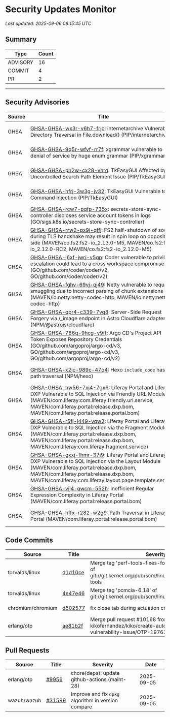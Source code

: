 # Security Updates Monitor

*Last updated: 2025-09-06 08:15:45 UTC*

## Summary
| Type | Count |
|------|-------|
| ADVISORY | 16 |
| COMMIT | 4 |
| PR | 2 |

---

## Security Advisories

| Source | Title | Severity | Date |
|--------|-------|----------|------|
| GHSA | [GHSA-GHSA-wx3r-v6h7-frjp](https://github.com/advisories/GHSA-wx3r-v6h7-frjp): internetarchive Vulnerable to Directory Traversal in File.download() (PIP/internetarchive) | CRITICAL (CVSS: 0.0) | 2025-09-05 |
| GHSA | [GHSA-GHSA-9q5r-wfvf-rr7f](https://github.com/advisories/GHSA-9q5r-wfvf-rr7f): xgrammar vulnerable to denial of service by huge enum grammar (PIP/xgrammar) | MODERATE (CVSS: 0.0) | 2025-09-05 |
| GHSA | [GHSA-GHSA-ph2w-cx28-vhrq](https://github.com/advisories/GHSA-ph2w-cx28-vhrq): TkEasyGUI Affected by Uncontrolled Search Path Element Issue (PIP/TkEasyGUI) | HIGH (CVSS: 7.8) | 2025-09-05 |
| GHSA | [GHSA-GHSA-hfrj-3w3g-jv32](https://github.com/advisories/GHSA-hfrj-3w3g-jv32): TkEasyGUI Vulnerable to OS Command Injection (PIP/TkEasyGUI) | CRITICAL (CVSS: 9.8) | 2025-09-05 |
| GHSA | [GHSA-GHSA-rcw7-pqfp-735x](https://github.com/advisories/GHSA-rcw7-pqfp-735x): secrets-store-sync-controller discloses service account tokens in logs (GO/sigs.k8s.io/secrets-store-sync-controller) | MODERATE (CVSS: 6.5) | 2025-09-05 |
| GHSA | [GHSA-GHSA-rrw2-px9j-qffj](https://github.com/advisories/GHSA-rrw2-px9j-qffj): FS2 half-shutdown of socket during TLS handshake may result in spin loop on opposite side (MAVEN/co.fs2:fs2-io_2.13.0-M5, MAVEN/co.fs2:fs2-io_2.12.0-RC2, MAVEN/co.fs2:fs2-io_2.12.0-M5) | MODERATE (CVSS: 5.3) | 2025-09-05 |
| GHSA | [GHSA-GHSA-j6xf-jwrj-v5qp](https://github.com/advisories/GHSA-j6xf-jwrj-v5qp): Coder vulnerable to privilege escalation could lead to a cross workspace compromise (GO/github.com/coder/coder/v2, GO/github.com/coder/coder/v2) | HIGH (CVSS: 8.1) | 2025-09-05 |
| GHSA | [GHSA-GHSA-fghv-69vj-qj49](https://github.com/advisories/GHSA-fghv-69vj-qj49): Netty vulnerable to request smuggling due to incorrect parsing of chunk extensions (MAVEN/io.netty:netty-codec-http, MAVEN/io.netty:netty-codec-http) | LOW (CVSS: 0.0) | 2025-09-04 |
| GHSA | [GHSA-GHSA-qpr4-c339-7vq8](https://github.com/advisories/GHSA-qpr4-c339-7vq8): Server-Side Request Forgery via /_image endpoint in Astro Cloudflare adapter (NPM/@astrojs/cloudflare) | HIGH (CVSS: 7.2) | 2025-09-04 |
| GHSA | [GHSA-GHSA-786q-9hcg-v9ff](https://github.com/advisories/GHSA-786q-9hcg-v9ff): Argo CD's Project API Token Exposes Repository Credentials (GO/github.com/argoproj/argo-cd/v3, GO/github.com/argoproj/argo-cd/v3, GO/github.com/argoproj/argo-cd/v2) | CRITICAL (CVSS: 10.0) | 2025-09-04 |
| GHSA | [GHSA-GHSA-x2jc-989c-47q4](https://github.com/advisories/GHSA-x2jc-989c-47q4): Hexo `include_code` has a path traversal (NPM/hexo) | HIGH (CVSS: 7.5) | 2023-09-08 |
| GHSA | [GHSA-GHSA-hw56-7xj4-7gx6](https://github.com/advisories/GHSA-hw56-7xj4-7gx6): Liferay Portal and Liferay DXP Vulnerable to SQL Injection via Friendly URL Module (MAVEN/com.liferay:com.liferay.friendly.url.service, MAVEN/com.liferay.portal:release.dxp.bom, MAVEN/com.liferay.portal:release.portal.bom) | CRITICAL (CVSS: 9.8) | 2022-11-15 |
| GHSA | [GHSA-GHSA-r5fj-j449-vqw2](https://github.com/advisories/GHSA-r5fj-j449-vqw2): Liferay Portal and Liferay DXP Vulnerable to SQL Injection via the Fragment Module (MAVEN/com.liferay.portal:release.dxp.bom, MAVEN/com.liferay.portal:release.dxp.bom, MAVEN/com.liferay:com.liferay.fragment.service) | CRITICAL (CVSS: 9.8) | 2022-11-15 |
| GHSA | [GHSA-GHSA-gxxj-fhmr-37j9](https://github.com/advisories/GHSA-gxxj-fhmr-37j9): Liferay Portal and Liferay DXP Vulnerable to SQL Injection via the Layout Module (MAVEN/com.liferay.portal:release.dxp.bom, MAVEN/com.liferay.portal:release.dxp.bom, MAVEN/com.liferay:com.liferay.layout.page.template.service) | HIGH (CVSS: 8.8) | 2022-11-15 |
| GHSA | [GHSA-GHSA-vjj4-qwcm-552h](https://github.com/advisories/GHSA-vjj4-qwcm-552h): Inefficient Regular Expression Complexity in Liferay Portal  (MAVEN/com.liferay.portal:release.portal.bom) | HIGH (CVSS: 7.5) | 2022-11-15 |
| GHSA | [GHSA-GHSA-hffx-r282-w2g9](https://github.com/advisories/GHSA-hffx-r282-w2g9): Path Traversal in Liferay Portal (MAVEN/com.liferay.portal:release.portal.bom) | HIGH (CVSS: 7.5) | 2022-11-15 |

## Code Commits

| Source | Title | Severity | Date |
|--------|-------|----------|------|
| torvalds/linux | [d1d10ce](https://github.com/torvalds/linux/commit/d1d10cea0895264cc3769e4d9719baa94f4b250b) | Merge tag 'perf-tools-fixes-for-v6.17-2025-09-05' of git://git.kernel.org/pub/scm/linux/kernel/git/perf/perf-tools | 2025-09-05 |
| torvalds/linux | [4e47e46](https://github.com/torvalds/linux/commit/4e47e46718c466d90f7a452579f9ed1a7c250553) | Merge tag 'pcmcia-6.18' of git://git.kernel.org/pub/scm/linux/kernel/git/brodo/linux | 2025-09-05 |
| chromium/chromium | [d502577](https://github.com/chromium/chromium/commit/d502577278a11b670363452017efb31f0c3fde59) | fix close tab during actuation crash | 2025-09-05 |
| erlang/otp | [ae81b2f](https://github.com/erlang/otp/commit/ae81b2f6ff2d541c01242f12cdbd5238aa4b26bd) | Merge pull request #10168 from kikofernandez/kiko/create-automatic-vendor-vulnerability-issue/OTP-19763 | 2025-09-05 |

## Pull Requests

| Source | Title | Severity | Date |
|--------|-------|----------|------|
| erlang/otp | [#9956](https://github.com/erlang/otp/pull/9956) | chore(deps): update github-actions (maint-28) | 2025-09-05 |
| wazuh/wazuh | [#31599](https://github.com/wazuh/wazuh/pull/31599) | Improve and fix `dpkg` algorithm in version compare | 2025-09-05 |

